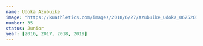 ```yaml
---
name: Udoka Azubuike
image: "https://kuathletics.com/images/2018/6/27/Azubuike_Udoka_06252018.jpg?width=182&height=250&mode=crop&anchor=topcenter"
number: 35
status: Junior
year: [2016, 2017, 2018, 2019]
---
```

